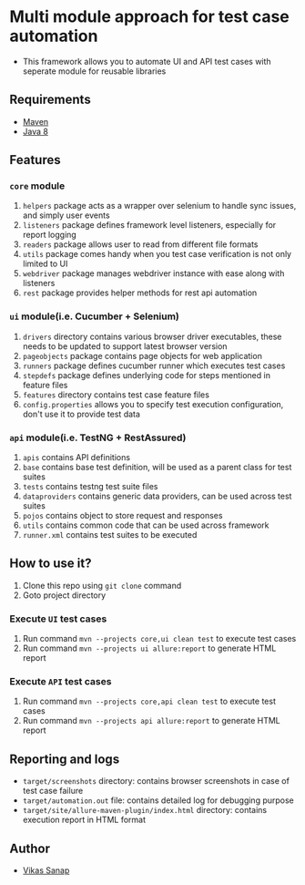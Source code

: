 Multi module approach for test case automation
==============================================
- This framework allows you to automate UI and API test cases with seperate module for reusable libraries

## Requirements
- [Maven](https://maven.apache.org/download.cgi)
- [Java 8](https://www.oracle.com/technetwork/java/javase/downloads/jdk8-downloads-2133151.html)

## Features

### `core` module
1. `helpers` package acts as a wrapper over selenium to handle sync issues, and simply user events
2. `listeners` package defines framework level listeners, especially for report logging
3. `readers` package allows user to read from different file formats
4. `utils` package comes handy when you test case verification is not only limited to UI
5. `webdriver` package manages webdriver instance with ease along with listeners
6. `rest` package provides helper methods for rest api automation

### `ui` module(i.e. Cucumber + Selenium)
1. `drivers` directory contains various browser driver executables, these needs to be updated to support latest browser version
2. `pageobjects` package contains page objects for web application
3. `runners` package defines cucumber runner which executes test cases
4. `stepdefs` package defines underlying code for steps mentioned in feature files
5. `features` directory contains test case feature files
6. `config.properties` allows you to specify test execution configuration, don't use it to provide test data

### `api` module(i.e. TestNG + RestAssured)
1. `apis` contains API definitions
2. `base` contains base test definition, will be used as a parent class for test suites
3. `tests` contains testng test suite files
4. `dataproviders` contains generic data providers, can be used across test suites
5. `pojos` contains object to store request and responses
6. `utils` contains common code that can be used across framework
7. `runner.xml` contains test suites to be executed

## How to use it?
1. Clone this repo using `git clone` command
2. Goto project directory

### Execute `UI` test cases
1. Run command `mvn --projects core,ui clean test` to execute test cases
2. Run command `mvn --projects ui allure:report` to generate HTML report

### Execute `API` test cases
1. Run command `mvn --projects core,api clean test` to execute test cases
2. Run command `mvn --projects api allure:report` to generate HTML report

## Reporting and logs
- `target/screenshots` directory: contains browser screenshots in case of test case failure
- `target/automation.out` file: contains detailed log for debugging purpose
- `target/site/allure-maven-plugin/index.html` directory: contains execution report in HTML format

## Author
- [Vikas Sanap](https://www.linkedin.com/in/vikassanap/)